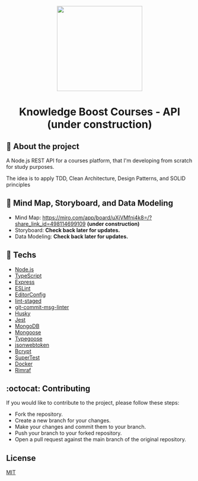 <p align="center">
  <img src="https://carlosmoliveira.com/nodejs.png" width="230" aly="Node Logo"/>
</p>

<h1 align="center">Knowledge Boost Courses - API (under construction)</h1>

## :rocket: About the project

A Node.js REST API for a courses platform, that I'm developing from scratch for study purposes.

The idea is to apply TDD, Clean Architecture, Design Patterns, and SOLID principles

## :dart: Mind Map, Storyboard, and Data Modeling

- Mind Map: https://miro.com/app/board/uXjVMfni4k8=/?share_link_id=498114699109 **(under construction)**
- Storyboard: **Check back later for updates.**
- Data Modeling: **Check back later for updates.**

## :toolbox: Techs

- [Node.js](https://nodejs.org/)
- [TypeScript](https://www.typescriptlang.org/)
- [Express](https://expressjs.com/)
- [ESLint](https://eslint.org/)
- [EditorConfig](https://editorconfig.org/)
- [lint-staged](https://github.com/okonet/lint-staged#readme)
- [git-commit-msg-linter](https://github.com/legend80s/git-commit-msg-linter#readme)
- [Husky](https://typicode.github.io/husky/)
- [Jest](https://jestjs.io/)
- [MongoDB](https://www.mongodb.com/)
- [Mongoose](https://mongoosejs.com/)
- [Typegoose](https://typegoose.github.io/typegoose/)
- [jsonwebtoken](https://www.npmjs.com/package/jsonwebtoken)
- [Bcrypt](https://www.npmjs.com/package/bcrypt)
- [SuperTest](https://www.npmjs.com/package/supertest)
- [Docker](https://www.docker.com/)
- [Rimraf](https://github.com/isaacs/rimraf#readme)

## :octocat: Contributing

If you would like to contribute to the project, please follow these steps:

- Fork the repository.
- Create a new branch for your changes.
- Make your changes and commit them to your branch.
- Push your branch to your forked repository.
- Open a pull request against the main branch of the original repository.

## License

[MIT](https://choosealicense.com/licenses/mit/)
